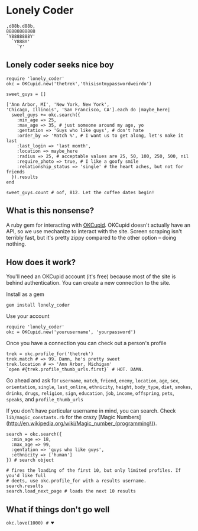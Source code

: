 Lonely Coder
===================

    ,d88b.d88b,
    88888888888
    `Y8888888Y'
      `Y888Y'
        `Y'
        
Lonely coder seeks nice boy
-----------------------------
    require 'lonely_coder'
    okc = OKCupid.new('thetrek','thisisntmypasswordweirdo')
    
    sweet_guys = []
    
    ['Ann Arbor, MI', 'New York, New York', 
    'Chicago, Illinois', 'San Francisco, CA'].each do |maybe_here|
      sweet_guys += okc.search({
        :min_age => 25,
        :max_age => 35, # just someone around my age, yo
        :gentation => 'Guys who like guys', # don't hate
        :order_by => 'Match %', # I want us to get along, let's make it last
        :last_login => 'last month',
        :location => maybe_here
        :radius => 25, # acceptable values are 25, 50, 100, 250, 500, nil
        :require_photo => true, # I like a goofy smile
        :relationship_status => 'single' # the heart aches, but not for friends
      }).results
    end
    
    sweet_guys.count # oof, 812. Let the coffee dates begin!
    
What is this nonsense?
-----------------------------
A ruby gem for interacting with [OKCupid](http://www.okcupid.com/). OKCupid doesn't actually have an API, so we use mechanize to interact with the site. Screen scraping isn't terribly fast, but it's pretty zippy compared to the other option – doing nothing.

How does it work?
-----------------------------
You'll need an OKCupid account (it's free) because most of the site is behind authentication.  You can create a new connection to the site.

Install as a gem

    gem install lonely_coder

Use your account

    require 'lonely_coder'
    okc = OKCupid.new('yourusername', 'yourpassword')
    
Once you have a connection you can check out a person's profile
    
    trek = okc.profile_for('thetrek')
    trek.match # => 99. Damn, he's pretty sweet
    trek.location # => 'Ann Arbor, Michigan'
    `open #{trek.profile_thumb_urls.first}` # HOT. DAMN.

Go ahead and ask for `username`, `match`, `friend`, `enemy`, `location`, `age`, `sex`, `orientation`, `single`, `last_online`, `ethnicity`, `height`, `body_type`, `diet`, `smokes`,  `drinks`, `drugs`, `religion`, `sign`, `education`, `job`, `income`, `offspring`, `pets`, `speaks`, and `profile_thumb_urls`

If you don't have particular username in mind, you can search. Check `lib/magic_constants.rb` for the crazy [Magic Numbers](http://en.wikipedia.org/wiki/Magic_number_(programming\)).

    search = okc.search({
      :min_age => 18,
      :max_age => 99,
      :gentation => 'guys who like guys',
      :ethnicity => ['human']
    }) # search object
  
    # fires the loading of the first 10, but only limited profiles. If you'd like full
    # deets, use okc.profile_for with a results username.
    search.results
    search.load_next_page # loads the next 10 results

What if things don't go well
-----------------------------

    okc.love(1000) # ♥ 
